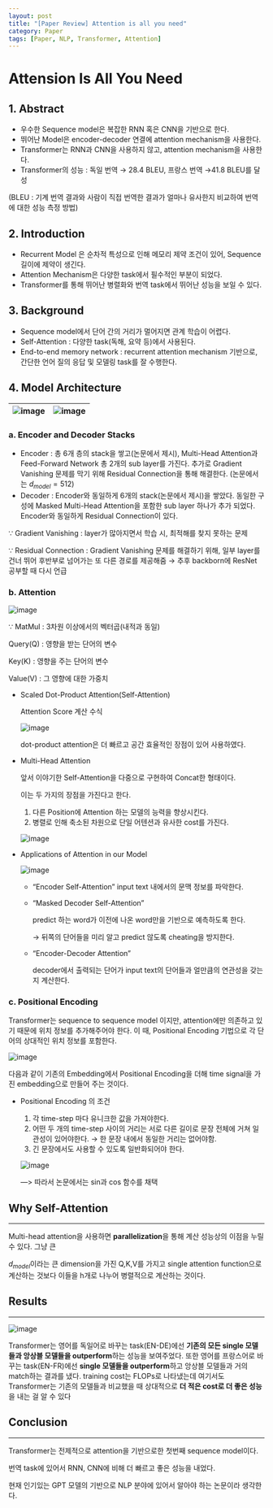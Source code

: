 ```yaml
---
layout: post
title: "[Paper Review] Attention is all you need"
category: Paper
tags: [Paper, NLP, Transformer, Attention]
---
```


# Attension Is All You Need

## 1. Abstract


- 우수한 Sequence model은 복잡한 RNN 혹은 CNN을 기반으로 한다.
- 뛰어난 Model은 encoder-decoder 연결에 attention mechanism을 사용한다.
- Transformer는 RNN과 CNN을 사용하지 않고, attention mechanism을 사용한다.
- Transformer의 성능 : 독일 번역 → 28.4 BLEU, 프랑스 번역 →41.8 BLEU를 달성

(BLEU : 기계 번역 결과와 사람이 직접 번역한 결과가 얼마나 유사한지 비교하여 번역에 대한 성능 측정 방법)

## 2. Introduction


- Recurrent Model 은 순차적 특성으로 인해 메모리 제약 조건이 있어, Sequence 길이에 제약이 생긴다.
- Attention Mechanism은 다양한 task에서 필수적인 부분이 되었다.
- Transformer를 통해 뛰어난 병렬화와 번역 task에서 뛰어난 성능을 보일 수 있다.


## 3. Background


- Sequence model에서 단어 간의 거리가 멀어지면 관계 학습이 어렵다.
- Self-Attention : 다양한 task(독해, 요약 등)에서 사용된다.
- End-to-end memory network : recurrent attention mechanism 기반으로, 간단한 언어 질의 응답 및 모델링 task를 잘 수행한다.

## 4. Model Architecture

![image](https://github.com/SangHyun014/SangHyun014.github.io/assets/87685922/864085ad-4cf8-40e2-9bd6-151db65f97cd) |![image](https://github.com/SangHyun014/SangHyun014.github.io/assets/87685922/92f51cbe-aa2e-4b64-bf6d-a1729e6e12ef)
--- |---|

### a. Encoder and Decoder Stacks

- Encoder : 총 6개 층의 stack을 쌓고(논문에서 제시), Multi-Head Attention과 Feed-Forward Network 총 2개의 sub layer를 가진다. 추가로 Gradient Vanishing 문제를 막기 위해 Residual Connection을 통해 해결한다.
(논문에서는 $d_{model} = 512$)
- Decoder : Encoder와 동일하게 6개의 stack(논문에서 제시)을 쌓았다. 동일한 구성에 Masked Multi-Head Attention을 포함한 sub layer 하나가 추가 되었다. Encoder와 동일하게 Residual Connection이 있다.

∵ Gradient Vanishing : layer가 많아지면서 학습 시, 최적해를 찾지 못하는 문제

∵ Residual Connection : Gradient Vanishing 문제를 해결하기 위해, 일부 layer를 건너 뛰어 후반부로 넘어가는 또 다른 경로를 제공해줌 → 추후 backborn에 ResNet 공부할 때 다시 언급

### b. Attention

![image](https://github.com/SangHyun014/SangHyun014.github.io/assets/87685922/5ca9ee8c-507c-4ed4-8739-06a3ca052ca4)

∵ MatMul : 3차원 이상에서의 벡터곱(내적과 동일)

Query(Q) : 영향을 받는 단어의 변수

Key(K) : 영향을 주는 단어의 변수

Value(V) : 그 영향에 대한 가중치

- Scaled Dot-Product Attention(Self-Attention)
    
    Attention Score 계산 수식
    
    ![image](https://github.com/SangHyun014/SangHyun014.github.io/assets/87685922/4a867dd7-85a0-4d35-bb64-bafb924270d2)
    
    dot-product attention은 더 빠르고 공간 효율적인 장점이 있어 사용하였다.
    
- Multi-Head Attention
    
    앞서 이야기한 Self-Attention을 다중으로 구현하여 Concat한 형태이다.
    
    이는 두 가지의 장점을 가진다고 한다.
    
    1. 다른 Position에 Attention 하는 모델의 능력을 향상시킨다.
    2. 병렬로 인해 축소된 차원으로 단일 어텐션과 유사한 cost를 가진다.
    
    ![image](https://github.com/SangHyun014/SangHyun014.github.io/assets/87685922/eff98def-3b8b-4cdc-a142-d72ada5ef8b5)
    

- Applications of Attention in our Model
    
    ![image](https://github.com/SangHyun014/SangHyun014.github.io/assets/87685922/e6c913c5-dd5e-4547-8382-981981f7986f)
    
    - “Encoder Self-Attention”
    input text 내에서의 문맥 정보를 파악한다.
    - “Masked Decoder Self-Attention”
        
        predict 하는 word가 이전에 나온 word만을 기반으로 예측하도록 한다.
        
        → 뒤쪽의 단어들을 미리 알고 predict 않도록 cheating을 방지한다.
        
    - “Encoder-Decoder Attention”
        
        decoder에서 출력되는 단어가 input text의 단어들과 얼만큼의 연관성을 갖는지 계산한다.
        

### c. Positional Encoding

Transformer는 sequence to sequence model 이지만, attention에만 의존하고 있기 때문에 위치 정보를 추가해주어야 한다. 이 때, Positional Encoding 기법으로 각 단어의 상대적인 위치 정보를 포함한다.

![image](https://github.com/SangHyun014/SangHyun014.github.io/assets/87685922/cc02bd9a-2bbe-4285-bd8e-623fd39b29b2)

다음과 같이 기존의 Embedding에서 Positional Encoding을 더해 time signal을 가진 embedding으로 만들어 주는 것이다.

- Positional Encoding 의 조건
    1. 각 time-step 마다 유니크한 값을 가져야한다.
    2. 어떤 두 개의 time-step 사이의 거리는 서로 다른 길이로 문장 전체에 거쳐 일관성이 있어야한다. → 한 문장 내에서 동일한 거리는 없어야함.
    3. 긴 문장에서도 사용할 수 있도록 일반화되어야 한다.
    
    ![image](https://github.com/SangHyun014/SangHyun014.github.io/assets/87685922/37e86cb6-2519-4e1d-ba26-63aaddfcdac7)
    
    —> 따라서 논문에서는 sin과 cos 함수를 채택
    

## Why Self-Attention

---

Multi-head attention을 사용하면 **parallelization**을 통해 계산 성능상의 이점을 누릴 수 있다. 그냥 큰 

 $d_{model}$이라는 큰 dimension을 가진 Q,K,V를 가지고 single attention function으로 계산하는 것보다 이들을 h개로 나누어 병렬적으로 계산하는 것이다.

## Results

---

![image](https://github.com/SangHyun014/SangHyun014.github.io/assets/87685922/a83c27dd-b6e6-4a4e-89d6-0bd36d3f4b9a)

Transformer는 영어를 독일어로 바꾸는 task(EN-DE)에선 **기존의 모든 single 모델들과 앙상블 모델들을 outperform**하는 성능을 보여주었다. 또한 영어를 프랑스어로 바꾸는 task(EN-FR)에선 **single 모델들을 outperform**하고 앙상블 모델들과 거의 match하는 결과를 냈다. training cost는 FLOPs로 나타냈는데 여기서도 Transformer는 기존의 모델들과 비교했을 때 상대적으로 **더 적은 cost로 더 좋은 성능**을 내는 걸 알 수 있다

## Conclusion

---

Transformer는 전제적으로 attention을 기반으로한 첫번째 sequence model이다.

번역 task에 있어서 RNN, CNN에 비해 더 빠르고 좋은 성능을 내었다.

현재 인기있는 GPT 모델의 기반으로 NLP 분야에 있어서 알아야 하는 논문이라 생각한다.